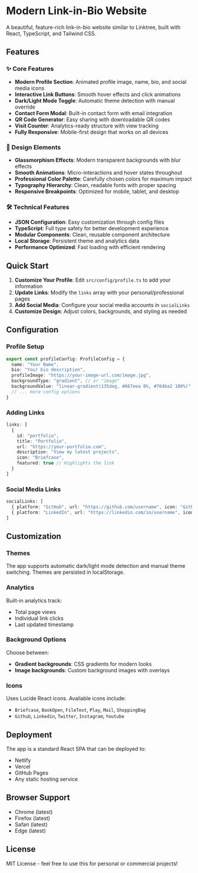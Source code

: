 # Modern Link-in-Bio Website

A beautiful, feature-rich link-in-bio website similar to Linktree, built with React, TypeScript, and Tailwind CSS.

## Features

### ✨ Core Features
- **Modern Profile Section**: Animated profile image, name, bio, and social media icons
- **Interactive Link Buttons**: Smooth hover effects and click animations
- **Dark/Light Mode Toggle**: Automatic theme detection with manual override
- **Contact Form Modal**: Built-in contact form with email integration
- **QR Code Generator**: Easy sharing with downloadable QR codes
- **Visit Counter**: Analytics-ready structure with view tracking
- **Fully Responsive**: Mobile-first design that works on all devices

### 🎨 Design Elements
- **Glassmorphism Effects**: Modern transparent backgrounds with blur effects
- **Smooth Animations**: Micro-interactions and hover states throughout
- **Professional Color Palette**: Carefully chosen colors for maximum impact
- **Typography Hierarchy**: Clean, readable fonts with proper spacing
- **Responsive Breakpoints**: Optimized for mobile, tablet, and desktop

### 🛠 Technical Features
- **JSON Configuration**: Easy customization through config files
- **TypeScript**: Full type safety for better development experience
- **Modular Components**: Clean, reusable component architecture
- **Local Storage**: Persistent theme and analytics data
- **Performance Optimized**: Fast loading with efficient rendering

## Quick Start

1. **Customize Your Profile**: Edit `src/config/profile.ts` to add your information
2. **Update Links**: Modify the `links` array with your personal/professional pages
3. **Add Social Media**: Configure your social media accounts in `socialLinks`
4. **Customize Design**: Adjust colors, backgrounds, and styling as needed

## Configuration

### Profile Setup
```typescript
export const profileConfig: ProfileConfig = {
  name: "Your Name",
  bio: "Your bio description",
  profileImage: "https://your-image-url.com/image.jpg",
  backgroundType: "gradient", // or "image"
  backgroundValue: "linear-gradient(135deg, #667eea 0%, #764ba2 100%)",
  // ... more config options
}
```

### Adding Links
```typescript
links: [
  {
    id: "portfolio",
    title: "Portfolio",
    url: "https://your-portfolio.com",
    description: "View my latest projects",
    icon: "Briefcase",
    featured: true // Highlights the link
  }
]
```

### Social Media Links
```typescript
socialLinks: [
  { platform: "GitHub", url: "https://github.com/username", icon: "Github" },
  { platform: "LinkedIn", url: "https://linkedin.com/in/username", icon: "Linkedin" }
]
```

## Customization

### Themes
The app supports automatic dark/light mode detection and manual theme switching. Themes are persisted in localStorage.

### Analytics
Built-in analytics track:
- Total page views
- Individual link clicks
- Last updated timestamp

### Background Options
Choose between:
- **Gradient backgrounds**: CSS gradients for modern looks
- **Image backgrounds**: Custom background images with overlays

### Icons
Uses Lucide React icons. Available icons include:
- `Briefcase`, `BookOpen`, `FileText`, `Play`, `Mail`, `ShoppingBag`
- `Github`, `Linkedin`, `Twitter`, `Instagram`, `Youtube`

## Deployment

The app is a standard React SPA that can be deployed to:
- Netlify
- Vercel
- GitHub Pages
- Any static hosting service

## Browser Support

- Chrome (latest)
- Firefox (latest)
- Safari (latest)
- Edge (latest)

## License

MIT License - feel free to use this for personal or commercial projects!